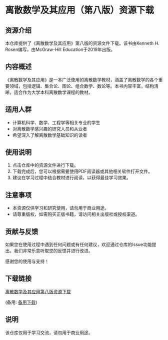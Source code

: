 # 离散数学及其应用（第八版）资源下载

## 资源介绍

本仓库提供了《离散数学及其应用》第八版的资源文件下载。该书由Kenneth H. Rosen编写，由McGraw-Hill Education于2019年出版。

## 内容概述

《离散数学及其应用》是一本广泛使用的离散数学教材，涵盖了离散数学的各个重要领域，包括逻辑、集合论、图论、组合数学、数论等。本书内容丰富，结构清晰，适合作为大学本科离散数学课程的教材。

## 适用人群

- 计算机科学、数学、工程学等相关专业的学生
- 对离散数学感兴趣的研究人员和从业者
- 希望深入了解离散数学基础知识的读者

## 使用说明

1. 点击仓库中的资源文件进行下载。
2. 下载完成后，您可以根据需要使用PDF阅读器或其他相关软件打开文件。
3. 建议在学习过程中结合教材进行阅读，以获得最佳学习效果。

## 注意事项

- 本资源仅供学习和研究使用，请勿用于商业用途。
- 请尊重版权，如需购买正版书籍，请访问相关出版社或授权渠道。

## 贡献与反馈

如果您在使用过程中遇到任何问题或有任何建议，欢迎通过仓库的Issue功能提出。我们非常乐意听取您的反馈并进行改进。

感谢您的使用与支持！

## 下载链接
[离散数学及其应用第八版资源下载](https://pan.quark.cn/s/1141e1da0691) 

(备用: [备用下载](https://pan.baidu.com/s/1vFU2xKsOfVV98rb0oFOB0A?pwd=1234))

## 说明

该仓库仅用于学习交流，请勿用于商业用途。
